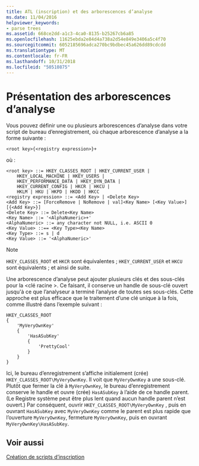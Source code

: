```yaml
---
title: ATL (inscription) et des arborescences d’analyse
ms.date: 11/04/2016
helpviewer_keywords:
- parse trees
ms.assetid: 668ce2dd-a1c3-4ca0-8135-b25267cb6a85
ms.openlocfilehash: 11625ebda2e84d4a738a2d54e849e3406a5c4f70
ms.sourcegitcommit: 6052185696adca270bc9bdbec45a626dd89cdcdd
ms.translationtype: MT
ms.contentlocale: fr-FR
ms.lasthandoff: 10/31/2018
ms.locfileid: "50510875"
---
```

# <a name="understanding-parse-trees"></a>Présentation des arborescences d’analyse

Vous pouvez définir une ou plusieurs arborescences d’analyse dans votre script de bureau d’enregistrement, où chaque arborescence d’analyse a la forme suivante :

```
<root key>{<registry expression>}+
```

où :

```
<root key> ::= HKEY_CLASSES_ROOT | HKEY_CURRENT_USER |
    HKEY_LOCAL_MACHINE | HKEY_USERS |
    HKEY_PERFORMANCE_DATA | HKEY_DYN_DATA |
    HKEY_CURRENT_CONFIG | HKCR | HKCU |
    HKLM | HKU | HKPD | HKDD | HKCC
<registry expression> ::= <Add Key> | <Delete Key>
<Add Key> ::= [ForceRemove | NoRemove | val]<Key Name> [<Key Value>][{<Add Key>}]
<Delete Key> ::= Delete<Key Name>
<Key Name> ::= '<AlphaNumeric>+'
<AlphaNumeric> ::= any character not NULL, i.e. ASCII 0
<Key Value> ::== <Key Type><Key Name>
<Key Type> ::= s | d
<Key Value> ::= '<AlphaNumeric>'
```

> [!NOTE]
> `HKEY_CLASSES_ROOT` et `HKCR` sont équivalentes ; `HKEY_CURRENT_USER` et `HKCU` sont équivalents ; et ainsi de suite.

Une arborescence d’analyse peut ajouter plusieurs clés et des sous-clés pour la \<clé racine >. Ce faisant, il conserve un handle de sous-clé ouvert jusqu'à ce que l’analyseur a terminé l’analyse de toutes ses sous-clés. Cette approche est plus efficace que le traitement d’une clé unique à la fois, comme illustré dans l’exemple suivant :

```
HKEY_CLASSES_ROOT
{
    'MyVeryOwnKey'
    {
        'HasASubKey'
        {
            'PrettyCool'
        }
    }
}
```

Ici, le bureau d’enregistrement s’affiche initialement (crée) `HKEY_CLASSES_ROOT\MyVeryOwnKey`. Il voit que `MyVeryOwnKey` a une sous-clé. Plutôt que fermer la clé à `MyVeryOwnKey`, le bureau d’enregistrement conserve le handle et ouvre (crée) `HasASubKey` à l’aide de ce handle parent. (Le Registre système peut être plus lent quand aucun handle parent n’est ouvert.) Par conséquent, ouvrir `HKEY_CLASSES_ROOT\MyVeryOwnKey` , puis en ouvrant `HasASubKey` avec `MyVeryOwnKey` comme le parent est plus rapide que l’ouverture `MyVeryOwnKey`, fermeture `MyVeryOwnKey`, puis en ouvrant `MyVeryOwnKey\HasASubKey`.

## <a name="see-also"></a>Voir aussi

[Création de scripts d’inscription](../atl/creating-registrar-scripts.md)

